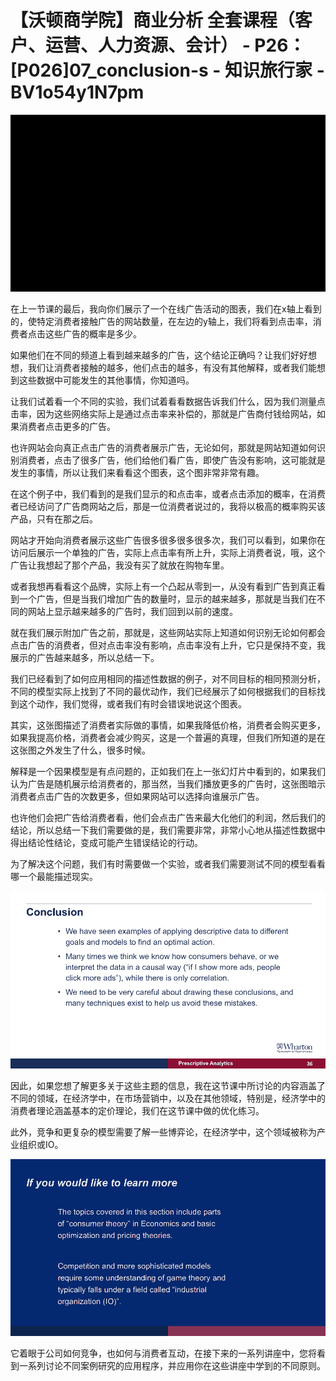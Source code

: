 # 【沃顿商学院】商业分析 全套课程（客户、运营、人力资源、会计） - P26：[P026]07_conclusion-s - 知识旅行家 - BV1o54y1N7pm

![](img/9a5909baae202953e5c9e8fb4419a9ed_0.png)

在上一节课的最后，我向你们展示了一个在线广告活动的图表，我们在x轴上看到的，使特定消费者接触广告的网站数量，在左边的y轴上，我们将看到点击率，消费者点击这些广告的概率是多少。

如果他们在不同的频道上看到越来越多的广告，这个结论正确吗？让我们好好想想，我们让消费者接触的越多，他们点击的越多，有没有其他解释，或者我们能想到这些数据中可能发生的其他事情，你知道吗。

让我们试着看一个不同的实验，我们试着看看数据告诉我们什么，因为我们测量点击率，因为这些网络实际上是通过点击率来补偿的，那就是广告商付钱给网站，如果消费者点击更多的广告。

也许网站会向真正点击广告的消费者展示广告，无论如何，那就是网站知道如何识别消费者，点击了很多广告，他们给他们看广告，即使广告没有影响，这可能就是发生的事情，所以让我们来看看这个图表，这个图非常非常有趣。

在这个例子中，我们看到的是我们显示的和点击率，或者点击添加的概率，在消费者已经访问了广告商网站之后，那是一位消费者说过的，我将以极高的概率购买该产品，只有在那之后。

网站才开始向消费者展示这些广告很多很多很多很多次，我们可以看到，如果你在访问后展示一个单独的广告，实际上点击率有所上升，实际上消费者说，哦，这个广告让我想起了那个产品，我没有买了就放在购物车里。

或者我想再看看这个品牌，实际上有一个凸起从零到一，从没有看到广告到真正看到一个广告，但是当我们增加广告的数量时，显示的越来越多，那就是当我们在不同的网站上显示越来越多的广告时，我们回到以前的速度。

就在我们展示附加广告之前，那就是，这些网站实际上知道如何识别无论如何都会点击广告的消费者，但对点击率没有影响，点击率没有上升，它只是保持不变，我展示的广告越来越多，所以总结一下。

我们已经看到了如何应用相同的描述性数据的例子，对不同目标的相同预测分析，不同的模型实际上找到了不同的最优动作，我们已经展示了如何根据我们的目标找到这个动作，我们觉得，或者我们有时会错误地说这个图表。

其实，这张图描述了消费者实际做的事情，如果我降低价格，消费者会购买更多，如果我提高价格，消费者会减少购买，这是一个普遍的真理，但我们所知道的是在这张图之外发生了什么，很多时候。

解释是一个因果模型是有点问题的，正如我们在上一张幻灯片中看到的，如果我们认为广告是随机展示给消费者的，那当然，当我们播放更多的广告时，这张图暗示消费者点击广告的次数更多，但如果网站可以选择向谁展示广告。

也许他们会把广告给消费者看，他们会点击广告来最大化他们的利润，然后我们的结论，所以总结一下我们需要做的是，我们需要非常，非常小心地从描述性数据中得出结论性结论，变成可能产生错误结论的行动。

为了解决这个问题，我们有时需要做一个实验，或者我们需要测试不同的模型看看哪一个最能描述现实。

![](img/9a5909baae202953e5c9e8fb4419a9ed_2.png)

因此，如果您想了解更多关于这些主题的信息，我在这节课中所讨论的内容涵盖了不同的领域，在经济学中，在市场营销中，以及在其他领域，特别是，经济学中的消费者理论涵盖基本的定价理论，我们在这节课中做的优化练习。

此外，竞争和更复杂的模型需要了解一些博弈论，在经济学中，这个领域被称为产业组织或IO。

![](img/9a5909baae202953e5c9e8fb4419a9ed_4.png)

它着眼于公司如何竞争，也如何与消费者互动，在接下来的一系列讲座中，您将看到一系列讨论不同案例研究的应用程序，并应用你在这些讲座中学到的不同原则。
